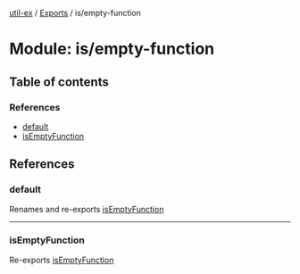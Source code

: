 [util-ex](../README.md) / [Exports](../modules.md) / is/empty-function

# Module: is/empty-function

## Table of contents

### References

- [default](is_empty_function.md#default)
- [isEmptyFunction](is_empty_function.md#isemptyfunction)

## References

### default

Renames and re-exports [isEmptyFunction](index.md#isemptyfunction)

___

### isEmptyFunction

Re-exports [isEmptyFunction](index.md#isemptyfunction)
